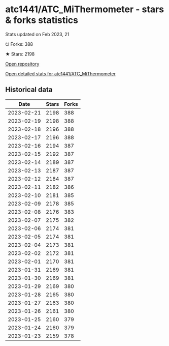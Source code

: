 # atc1441/ATC_MiThermometer - stars & forks statistics

Stats updated on Feb 2023, 21

☋ Forks: 388

★ Stars: 2198

[Open repository](https://github.com/atc1441/ATC_MiThermometer)

[Open detailed stats for atc1441/ATC_MiThermometer](https://reviewgithub.com/rep/atc1441/ATC_MiThermometer)

## Historical data
| Date | Stars | Forks |
|------|-------|-------|
| 2023-02-21 | 2198 | 388 | 
| 2023-02-19 | 2198 | 388 | 
| 2023-02-18 | 2196 | 388 | 
| 2023-02-17 | 2196 | 388 | 
| 2023-02-16 | 2194 | 387 | 
| 2023-02-15 | 2192 | 387 | 
| 2023-02-14 | 2189 | 387 | 
| 2023-02-13 | 2187 | 387 | 
| 2023-02-12 | 2184 | 387 | 
| 2023-02-11 | 2182 | 386 | 
| 2023-02-10 | 2181 | 385 | 
| 2023-02-09 | 2178 | 385 | 
| 2023-02-08 | 2176 | 383 | 
| 2023-02-07 | 2175 | 382 | 
| 2023-02-06 | 2174 | 381 | 
| 2023-02-05 | 2174 | 381 | 
| 2023-02-04 | 2173 | 381 | 
| 2023-02-02 | 2172 | 381 | 
| 2023-02-01 | 2170 | 381 | 
| 2023-01-31 | 2169 | 381 | 
| 2023-01-30 | 2169 | 381 | 
| 2023-01-29 | 2169 | 380 | 
| 2023-01-28 | 2165 | 380 | 
| 2023-01-27 | 2163 | 380 | 
| 2023-01-26 | 2161 | 380 | 
| 2023-01-25 | 2160 | 379 | 
| 2023-01-24 | 2160 | 379 | 
| 2023-01-23 | 2159 | 378 | 


